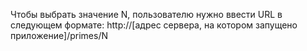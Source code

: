 Чтобы выбрать значение N, пользователю нужно ввести URL в следующем формате: http://[адрес сервера, на котором запущено приложение]/primes/N